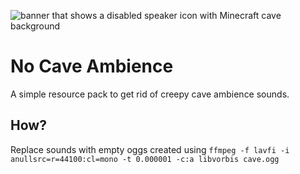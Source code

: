 ![banner that shows a disabled speaker icon with Minecraft cave background](https://i.imgur.com/Fdy0WmZ.png)

# No Cave Ambience

A simple resource pack to get rid of creepy cave ambience sounds.

## How?

Replace sounds with empty oggs created using `ffmpeg -f lavfi -i anullsrc=r=44100:cl=mono -t 0.000001 -c:a libvorbis cave.ogg`
